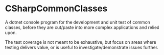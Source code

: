 # CSharpCommonClasses

A dotnet console program for the development and unit test of common classes, before they are cut/paste into more complex applications and relied upon.

The test coverage is not meant to be exhaustive, but focus on areas where testing delivers value, or is useful to investigate/demonstrate issues further.
